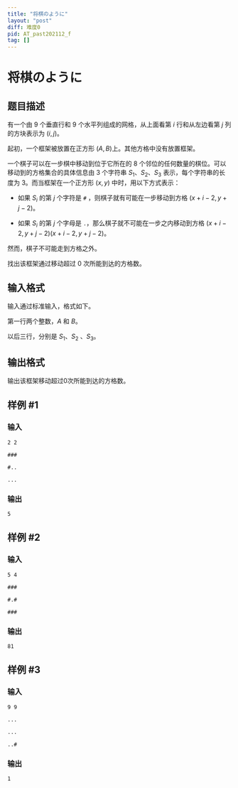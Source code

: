 ```yaml
---
title: "将棋のように"
layout: "post"
diff: 难度0
pid: AT_past202112_f
tag: []
---
```


# 将棋のように

## 题目描述

有一个由 $9$ 个垂直行和 $9$ 个水平列组成的网格，从上面看第 $i$ 行和从左边看第 $j$ 列的方块表示为 $(i,j)$。

起初，一个框架被放置在正方形 $(A,B)$上。其他方格中没有放置框架。

一个棋子可以在一步棋中移动到位于它所在的 $8$ 个邻位的任何数量的棋位。可以移动到的方格集合的具体信息由 $3$ 个字符串 $S_1$、$S_2$、$S_3$ 表示，每个字符串的长度为 $3$。而当框架在一个正方形 $(x,y)$ 中时，用以下方式表示：

- 如果 $S_i$ 的第 $j$ 个字符是  `#` ，则棋子就有可能在一步移动到方格 $(x+i-2,y+j-2)$。

- 如果 $S_i$ 的第 $j$ 个字母是 `.`，那么棋子就不可能在一步之内移动到方格 $(x+i-2,y+j-2)(x+i-2,y+j-2)$。

然而，棋子不可能走到方格之外。

找出该框架通过移动超过 $0$ 次所能到达的方格数。

## 输入格式

输入通过标准输入，格式如下。

第一行两个整数，$A$ 和 $B$。

以后三行，分别是 $S_1$、$S_2$ 、$S_3$。

## 输出格式

输出该框架移动超过0次所能到达的方格数。

## 样例 #1

### 输入

```
2 2
###
#..
...
```

### 输出

```
5
```

## 样例 #2

### 输入

```
5 4
###
#.#
###
```

### 输出

```
81
```

## 样例 #3

### 输入

```
9 9
...
...
..#
```

### 输出

```
1
```


